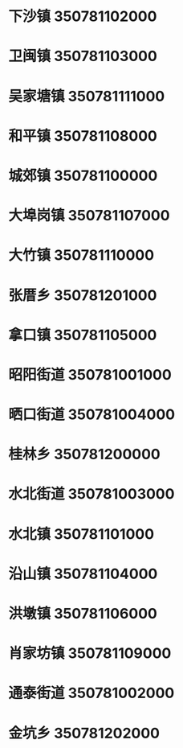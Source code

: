 # 下沙镇 350781102000
# 卫闽镇 350781103000
# 吴家塘镇 350781111000
# 和平镇 350781108000
# 城郊镇 350781100000
# 大埠岗镇 350781107000
# 大竹镇 350781110000
# 张厝乡 350781201000
# 拿口镇 350781105000
# 昭阳街道 350781001000
# 晒口街道 350781004000
# 桂林乡 350781200000
# 水北街道 350781003000
# 水北镇 350781101000
# 沿山镇 350781104000
# 洪墩镇 350781106000
# 肖家坊镇 350781109000
# 通泰街道 350781002000
# 金坑乡 350781202000
